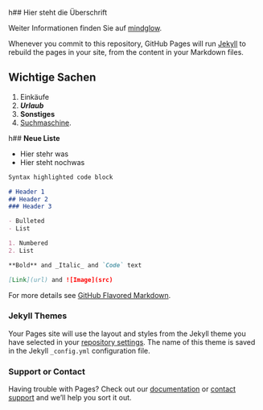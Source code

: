 h## Hier steht die Überschrift

Weiter Informationen finden Sie auf [mindglow](https://www.mindglow.de).

Whenever you commit to this repository, GitHub Pages will run [Jekyll](https://jekyllrb.com/) to rebuild the pages in your site, from the content in your Markdown files.

## Wichtige Sachen
1. Einkäufe
2. ___Urlaub___
3. __Sonstiges__
4. [Suchmaschine](https://www.google.com).

h## __Neue Liste__
- Hier stehr was
- Hier steht nochwas

```markdown
Syntax highlighted code block

# Header 1
## Header 2
### Header 3

- Bulleted
- List

1. Numbered
2. List

**Bold** and _Italic_ and `Code` text

[Link](url) and ![Image](src)
```

For more details see [GitHub Flavored Markdown](https://guides.github.com/features/mastering-markdown/).

### Jekyll Themes

Your Pages site will use the layout and styles from the Jekyll theme you have selected in your [repository settings](https://github.com/arc18/tryout/settings). The name of this theme is saved in the Jekyll `_config.yml` configuration file.

### Support or Contact

Having trouble with Pages? Check out our [documentation](https://help.github.com/categories/github-pages-basics/) or [contact support](https://github.com/contact) and we’ll help you sort it out.
